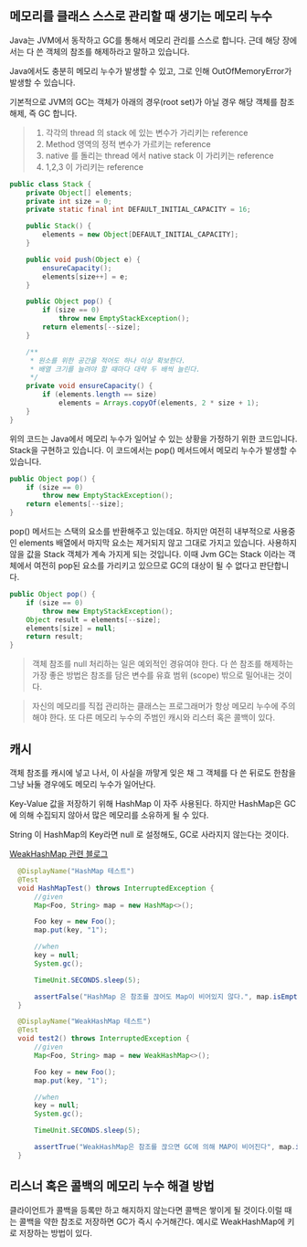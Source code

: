 ## 메모리를 클래스 스스로 관리할 때 생기는 메모리 누수

Java는 JVM에서 동작하고 GC를 통해서 메모리 관리를 스스로 합니다.
근데 해당 장에서는 다 쓴 객체의 참조를 해제하라고 말하고 있습니다.

Java에서도 충분히 메모리 누수가 발생할 수 있고, 그로 인해 OutOfMemoryError가 발생할 수 있습니다.

기본적으로 JVM의 GC는 객체가 아래의 경우(root set)가 아닐 경우 해당 객체를 참조 해제, 즉 GC 합니다.

> 1. 각각의 thread 의 stack 에 있는 변수가 가리키는 reference
> 2. Method 영역의 정적 변수가 가르키는 reference
> 3. native 를 돌리는 thread 에서 native stack 이 가리키는 reference
> 4. 1,2,3 이 가리키는 reference

```java
public class Stack {
    private Object[] elements;
    private int size = 0;
    private static final int DEFAULT_INITIAL_CAPACITY = 16;

    public Stack() {
        elements = new Object[DEFAULT_INITIAL_CAPACITY];
    }

    public void push(Object e) {
        ensureCapacity();
        elements[size++] = e;
    }

    public Object pop() {
        if (size == 0)
            throw new EmptyStackException();
        return elements[--size];
    }

    /**
     * 원소를 위한 공간을 적어도 하나 이상 확보한다.
     * 배열 크기를 늘려야 할 때마다 대략 두 배씩 늘린다.
     */
    private void ensureCapacity() {
        if (elements.length == size)
            elements = Arrays.copyOf(elements, 2 * size + 1);
    }
}
```

위의 코드는 Java에서 메모리 누수가 일어날 수 있는 상황을 가정하기 위한 코드입니다.
Stack을 구현하고 있습니다.
이 코드에서는 pop() 메서드에서 메모리 누수가 발생할 수 있습니다.

```java
public Object pop() {
    if (size == 0)
        throw new EmptyStackException();
    return elements[--size];
}
```

pop() 메서드는 스택의 요소를 반환해주고 있는데요.
하지만 여전히 내부적으로 사용중인 elements 배열에서 마지막 요소는 제거되지 않고 그대로 가지고 있습니다.
사용하지 않을 값을 Stack 객체가 계속 가지게 되는 것입니다.
이때 Jvm GC는 Stack 이라는 객체에서 여전히 pop된 요소를 가리키고 있으므로 GC의 대상이 될 수 없다고 판단합니다.

```java
public Object pop() {
    if (size == 0)
        throw new EmptyStackException();
    Object result = elements[--size];
    elements[size] = null;
    return result;
}
```

> 객체 참조를 null 처리하는 일은 예외적인 경유여야 한다. 다 쓴 참조를 해제하는 가장 좋은 방법은 참조를 담은 변수를 유효 범위 (scope) 밖으로 밀어내는 것이다.

> 자신의 메모리를 직접 관리하는 클래스는 프로그래머가 항상 메모리 누수에 주의해야 한다. 또 다른 메모리 누수의 주범인 캐시와 리스터 혹은 콜백이 있다.

## 캐시

객체 참조를 캐시에 넣고 나서, 이 사실을 까맣게 잊은 채 그 객체를 다 쓴 뒤로도 한참을 그냥 놔둘 경우에도 메모리 누수가 일어난다.

Key-Value 값을 저장하기 위해 HashMap 이 자주 사용된다. 하지만 HashMap은 GC에 의해 수집되지 않아서 많은 메모리를 소유하게 될 수 있다.

String 이 HashMap의 Key라면 null 로 설정해도, GC로 사라지지 않는다는 것이다.

[WeakHashMap 관련 블로그](https://blog.breakingthat.com/2018/08/26/java-collection-map-weakhashmap/)

```java
  @DisplayName("HashMap 테스트")
  @Test
  void HashMapTest() throws InterruptedException {
      //given
      Map<Foo, String> map = new HashMap<>();

      Foo key = new Foo();
      map.put(key, "1");

      //when
      key = null;
      System.gc();

      TimeUnit.SECONDS.sleep(5);

      assertFalse("HashMap 은 참조를 끊어도 Map이 비어있지 않다.", map.isEmpty());
  }

  @DisplayName("WeakHashMap 테스트")
  @Test
  void test2() throws InterruptedException {
      //given
      Map<Foo, String> map = new WeakHashMap<>();

      Foo key = new Foo();
      map.put(key, "1");

      //when
      key = null;
      System.gc();

      TimeUnit.SECONDS.sleep(5);

      assertTrue("WeakHashMap은 참조를 끊으면 GC에 의해 MAP이 비어진다", map.isEmpty());
  }
```

## 리스너 혹은 콜백의 메모리 누수 해결 방법

클라이언트가 콜백을 등록만 하고 해지하지 않는다면 콜백은 쌓이게 될 것이다.이럴 때는 콜백을 약한 참조로 저장하면 GC가 즉시 수거해간다. 예시로 WeakHashMap에 키로 저장하는 방법이 있다.
